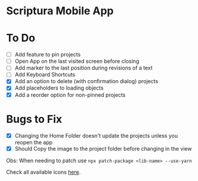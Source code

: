 # Scriptura Mobile App

# To Do

- [ ] Add feature to pin projects
- [ ] Open App on the last visited screen before closing
- [ ] Add marker to the last position during revisions of a text
- [ ] Add Keyboard Shortcuts
- [x] Add an option to delete (with confirmation dialog) projects
- [x] Add placeholders to loading objects
- [x] Add a reorder option for non-pinned projects

# Bugs to Fix
- [x] Changing the Home Folder doesn't update the projects unless you reopen the app
- [x] Should Copy the image to the project folder before changing in the view

Obs: When needing to patch use `npx patch-package <lib-name> --use-yarn`

Check all available icons [here](https://oblador.github.io/react-native-vector-icons/).
